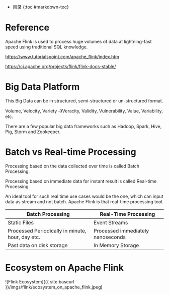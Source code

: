 - 目录
{:toc #markdown-toc}	

# Reference

Apache Flink is used to process huge volumes of data at lightning-fast speed using traditional SQL knowledge.

https://www.tutorialspoint.com/apache_flink/index.htm

https://ci.apache.org/projects/flink/flink-docs-stable/



# Big Data Platform

This Big Data can be in structured, semi-structured or un-structured format.

Volume, Velocity, Variety  -》Veracity, Validity, Vulnerability, Value, Variability, etc.

There are a few popular big data frameworks such as Hadoop, Spark, Hive, Pig, Storm and Zookeeper.



# Batch vs Real-time Processing

Processing based on the data collected over time is called Batch Processing. 

Processing based on immediate data for instant result is called Real-time Processing. 

An ideal tool for such real time use cases would be the one, which can input data as stream and not batch. Apache Flink is that real-time processing tool.




|    Batch Processing                                            |    Real-Time Processing    |
| --------------------------------------- | ----------------- |
| Static Files                                                        |  Event Streams |
| Processed Periodically in minute, hour, day etc.     |  Processed immediately nanoseconds |
| Past data on disk storage                                   |  In Memory Storage |



#  Ecosystem on Apache Flink

   ![Flink Ecosystem]({{ site.baseurl }}/imgs/flink/ecosystem_on_apache_flink.jpeg)

  


